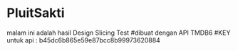 # PluitSakti
malam ini adalah hasil Design Slicing Test 
#dibuat dengan API TMDB6
#KEY untuk api  : b45dc6b865e59e87bcc8b99973620884
